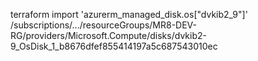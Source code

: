 terraform import 'azurerm_managed_disk.os["dvkib2_9"]' \
  /subscriptions/.../resourceGroups/MR8-DEV-RG/providers/Microsoft.Compute/disks/dvkib2-9_OsDisk_1_b8676dfef855414197a5c687543010ec
